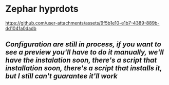 # Zephar hyprdots


https://github.com/user-attachments/assets/9f5b1e10-e1b7-4389-889b-dd1041a0dadb


## *Configuration are still in process, if you want to see a preview you'll have to do it manually, we'll have the instalation soon, there's a script that installation soon, there's a script that installs it, but I still can't guarantee it'll work*


